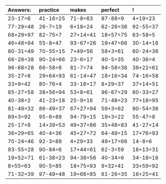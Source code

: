 | Answers: | practice | makes | perfect | ! |
| :--- | :--- | :--- | :--- | :--- |
| 23-17=6 | 41-16=25 | 71-8=63 | 97-88=9 | 4+19=23 | 
| 77-29=48 | 26-7=19 | 6+18=24 | 62-26=36 | 92-55=37 | 
| 68+29=97 | 82-75=7 | 27+14=41 | 18+57=75 | 63-58=5 | 
| 46+48=94 | 55-8=47 | 93-67=26 | 19+47=66 | 30-14=16 | 
| 80-31=49 | 70-55=15 | 7+49=56 | 58+3=61 | 60-24=36 | 
| 66-28=38 | 90-24=66 | 23-6=17 | 40-5=35 | 40-36=4 | 
| 96-68=28 | 66-58=8 | 81-7=74 | 94-58=36 | 39+22=61 | 
| 35-27=8 | 29+64=93 | 61-14=47 | 18+16=34 | 74-16=58 | 
| 33+9=42 | 80-76=4 | 33-16=17 | 8+29=37 | 37+14=51 | 
| 85-27=58 | 38+56=94 | 53+8=61 | 96-67=29 | 60-33=27 | 
| 40-38=2 | 41-23=18 | 25-9=16 | 71-48=23 | 77+18=95 | 
| 81-49=32 | 86-49=37 | 67+27=94 | 59+3=62 | 90-54=36 | 
| 89+3=92 | 95-6=89 | 94-79=15 | 19+3=22 | 55-47=8 | 
| 25-17=8 | 14+39=53 | 49+37=86 | 35+48=83 | 41-27=14 | 
| 36+29=65 | 40-4=36 | 45+27=72 | 64-49=15 | 17+76=93 | 
| 70-24=46 | 92-3=89 | 4+29=33 | 49+17=66 | 14-8=6 | 
| 83-55=28 | 90-84=6 | 17+44=61 | 62-3=59 | 18+13=31 | 
| 19+52=71 | 61-38=23 | 94-38=56 | 40-34=6 | 34-18=16 | 
| 8+55=63 | 90-5=85 | 18+75=93 | 9+32=41 | 33+59=92 | 
| 71-32=39 | 97-49=48 | 19+66=85 | 61-26=35 | 16+25=41 | 
